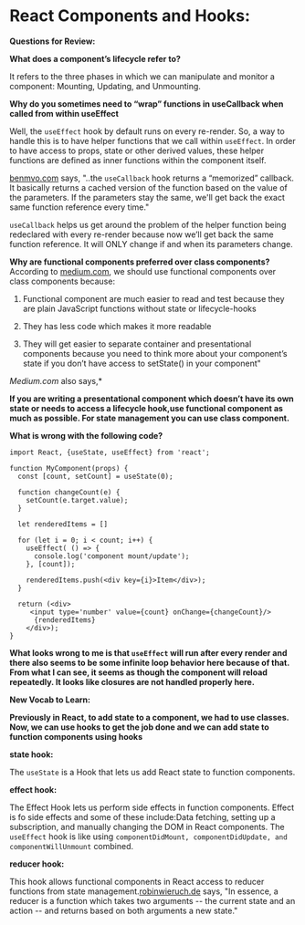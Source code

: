 # React Components and Hooks:

**Questions for Review:**

**What does a component’s lifecycle refer to?**

It refers to the three phases in which we can manipulate and monitor a component: Mounting, Updating, and Unmounting.

**Why do you sometimes need to “wrap” functions in useCallback when called from within useEffect**

 Well, the `useEffect` hook by default runs on every re-render. So, a way to handle this is to have helper functions that we call within `useEffect`. In order to have access to props, state or other derived values, these helper functions are defined as inner functions within the component itself.
 
 [benmvo.com](https://www.benmvp.com/blog/helper-functions-react-useeffect-hook/) says, "..the `useCallback` hook returns a “memorized” callback. It basically returns a cached version of the function based on the value of the parameters. If the parameters stay the same, we'll get back the exact same function reference every time."

`useCallback` helps us get around the problem of the helper function being redeclared with every re-render because now we’ll get back the same function reference. It will ONLY change if and when its parameters change.

**Why are functional components preferred over class components?**
According to [medium.com](https://medium.com/wesionary-team/react-functional-components-vs-class-components-86a2d2821a22), we should use functional components over class components because:

1. Functional component are much easier to read and test because they are plain JavaScript functions without state or lifecycle-hooks

2. They has less code which makes it more readable

3. They will get easier to separate container and presentational components because you need to think more about your component’s state if you don’t have access to setState() in your component"

*Medium.com* also says,*

**If you are writing a presentational component which doesn’t have its own state or needs to access a lifecycle hook,use functional component as much as possible. For state management you can use class component.**

**What is wrong with the following code?**

```
import React, {useState, useEffect} from 'react';

function MyComponent(props) {
  const [count, setCount] = useState(0);

  function changeCount(e) {
    setCount(e.target.value);
  }

  let renderedItems = []

  for (let i = 0; i < count; i++) {
    useEffect( () => {
      console.log('component mount/update');
    }, [count]);

    renderedItems.push(<div key={i}>Item</div>);
  }

  return (<div>
     <input type='number' value={count} onChange={changeCount}/>
      {renderedItems}
    </div>);
}
```

**What looks wrong to me is that `useEffect` will run after every render and there also seems to be some infinite loop behavior here because of that. From what I can see, it seems as though the component will reload repeatedly. It looks like closures are not handled properly here.**

**New Vocab to Learn:**

**Previously in React, to add state to a component, we had to use classes. Now, we can use hooks to get the job done and we can add state to function components using hooks**

**state hook:**

The `useState` is a Hook that lets us add React state to function components.

**effect hook:**

The Effect Hook lets us perform side effects in function components. Effect is fo side effects and some of these include:Data fetching, setting up a subscription, and manually changing the DOM in React components. The `useEffect` hook is like using `componentDidMount, componentDidUpdate, and componentWillUnmount` combined.

**reducer hook:** 

This hook allows functional components in React access to reducer functions from state management.[robinwieruch.de](robinwieruch.de/javascript-reducer) says, "In essence, a reducer is a function which takes two arguments -- the current state and an action -- and returns based on both arguments a new state."

